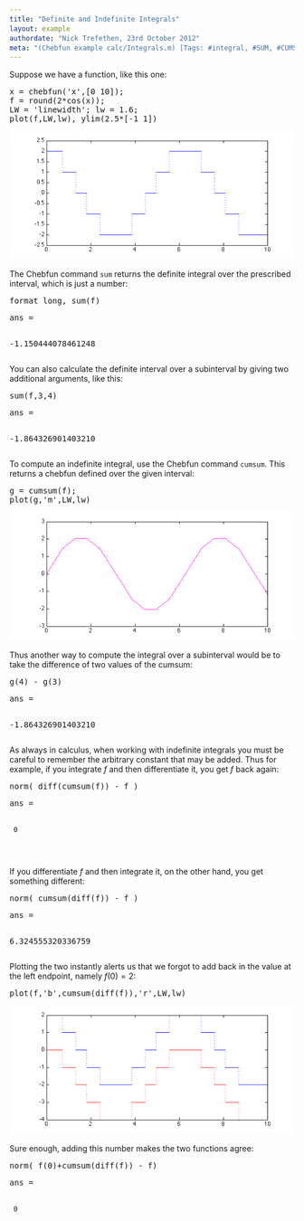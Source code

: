 ```yaml
---
title: "Definite and Indefinite Integrals"
layout: example
authordate: "Nick Trefethen, 23rd October 2012"
meta: "(Chebfun example calc/Integrals.m) [Tags: #integral, #SUM, #CUMSUM]"
---
```


Suppose we have a function, like this one:

<pre class="mcode-input">x = chebfun('x',[0 10]);
f = round(2*cos(x));
LW = 'linewidth'; lw = 1.6;
plot(f,LW,lw), ylim(2.5*[-1 1])</pre><img src="img/Integrals_01.png" class="figure" alt="">

The Chebfun command `sum` returns the definite integral over the prescribed interval, which is just a number:

<pre class="mcode-input">format long, sum(f)</pre><pre class="mcode-output">ans =
  -1.150444078461248
</pre>You can also calculate the definite interval over a subinterval by giving two additional arguments, like this:

<pre class="mcode-input">sum(f,3,4)</pre><pre class="mcode-output">ans =
  -1.864326901403210
</pre>To compute an indefinite integral, use the Chebfun command `cumsum`. This returns a chebfun defined over the given interval:

<pre class="mcode-input">g = cumsum(f);
plot(g,'m',LW,lw)</pre><img src="img/Integrals_02.png" class="figure" alt="">

Thus another way to compute the integral over a subinterval would be to take the difference of two values of the cumsum:

<pre class="mcode-input">g(4) - g(3)</pre><pre class="mcode-output">ans =
  -1.864326901403210
</pre>As always in calculus, when working with indefinite integrals you must be careful to remember the arbitrary constant that may be added.  Thus for example, if you integrate $f$ and then differentiate it, you get $f$ back again:

<pre class="mcode-input">norm( diff(cumsum(f)) - f )</pre><pre class="mcode-output">ans =
     0
</pre>If you differentiate $f$ and then integrate it, on the other hand, you get something different:

<pre class="mcode-input">norm( cumsum(diff(f)) - f )</pre><pre class="mcode-output">ans =
   6.324555320336759
</pre>Plotting the two instantly alerts us that we forgot to add back in the value at the left endpoint, namely $f(0) = 2$:

<pre class="mcode-input">plot(f,'b',cumsum(diff(f)),'r',LW,lw)</pre><img src="img/Integrals_03.png" class="figure" alt="">

Sure enough, adding this number makes the two functions agree:

<pre class="mcode-input">norm( f(0)+cumsum(diff(f)) - f)</pre><pre class="mcode-output">ans =
     0
</pre>